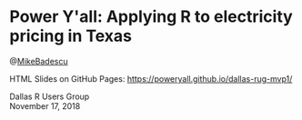 # Power Y'all: Applying R to electricity pricing in Texas

@[MikeBadescu](https://twitter.com/MikeBadescu)

HTML Slides on GitHub Pages: <https://poweryall.github.io/dallas-rug-mvp1/>

Dallas R Users Group  
November 17, 2018
